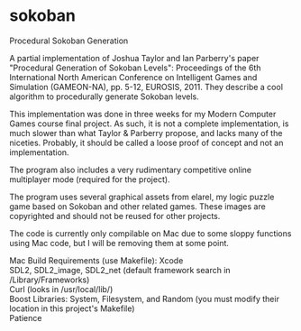# sokoban
Procedural Sokoban Generation

A partial implementation of Joshua Taylor and Ian Parberry's paper "Procedural Generation of Sokoban Levels": Proceedings of the 6th International North American Conference on Intelligent Games and Simulation (GAMEON-NA), pp. 5-12, EUROSIS, 2011. They describe a cool algorithm to procedurally generate Sokoban levels.

This implementation was done in three weeks for my Modern Computer Games course final project. As such, it is not a complete implementation, is much slower than what Taylor &amp; Parberry propose, and lacks many of the niceties. Probably, it should be called a loose proof of concept and not an implementation.

The program also includes a very rudimentary competitive online multiplayer mode (required for the project).

The program uses several graphical assets from elarel, my logic puzzle game based on Sokoban and other related games. These images are copyrighted and should not be reused for other projects.

The code is currently only compilable on Mac due to some sloppy functions using Mac code, but I will be removing them at some point.

Mac Build Requirements (use Makefile):
Xcode  
SDL2, SDL2_image, SDL2_net (default framework search in /Library/Frameworks)  
Curl (looks in /usr/local/lib/)  
Boost Libraries: System, Filesystem, and Random (you must modify their location in this project's Makefile)  
Patience  